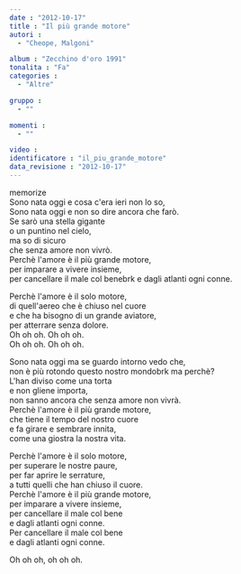 ```yaml
---
date : "2012-10-17"
title : "Il più grande motore"
autori : 
  - "Cheope, Malgoni"

album : "Zecchino d'oro 1991"
tonalita : "Fa"
categories : 
  - "Altre"

gruppo : 
  - ""

momenti : 
  - ""

video : 
identificatore : "il_piu_grande_motore"
data_revisione : "2012-10-17"
---
```

  
  
  
  
  
  
  
memorize  
 Sono nata oggi e cosa c'era ieri non lo so,   
 Sono nata oggi e non so dire ancora che farò.   
 Se sarò una stella gigante  
 o un puntino nel cielo,   
ma so di sicuro  
che senza amore non vivrò.  
Perchè l'amore è il più grande motore,  
per imparare a vivere insieme,  
per cancellare il male col benebrk e dagli atlanti ogni conne.  
  
  
Perchè l'amore è il solo motore,  
di quell'aereo che è chiuso nel cuore  
e che ha bisogno di un grande aviatore,  
per atterrare senza dolore.  
Oh oh oh.  Oh oh oh.   
Oh oh oh.  Oh oh oh.    
  
  
 Sono nata oggi ma se guardo intorno vedo che,   
 non è più rotondo questo nostro mondobrk ma perchè?   
 L'han diviso come una torta  
 e non gliene importa,   
non sanno ancora che senza amore non vivrà.  
Perchè l'amore è il più grande motore,  
che tiene il tempo del nostro cuore  
e fa girare e sembrare innita,   
come una giostra la nostra vita.  
  
  
Perchè l'amore è il solo motore,  
per superare le nostre paure,  
per far aprire le serrature,  
a tutti quelli che han chiuso il cuore.  
Perchè l'amore è il più grande motore,  
per imparare a vivere insieme,   
per cancellare il male col bene  
e dagli atlanti ogni conne.  
Per cancellare il male col bene   
e dagli atlanti ogni conne.  
  
Oh oh oh,  oh oh oh.   
  
